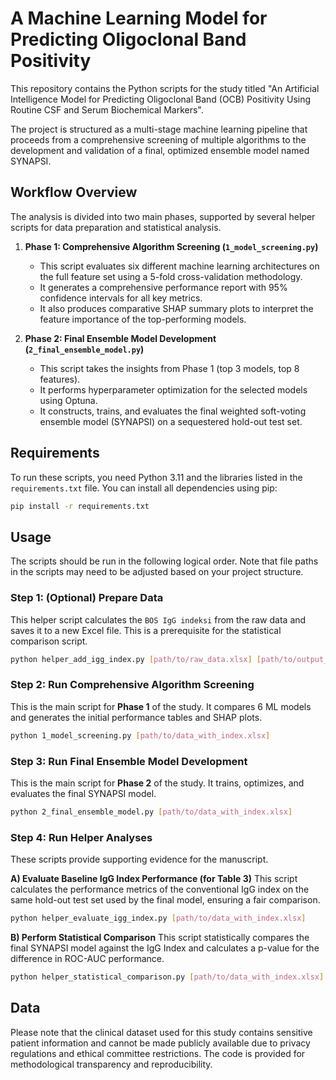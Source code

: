 # A Machine Learning Model for Predicting Oligoclonal Band Positivity

This repository contains the Python scripts for the study titled "An Artificial Intelligence Model for Predicting Oligoclonal Band (OCB) Positivity Using Routine CSF and Serum Biochemical Markers".

The project is structured as a multi-stage machine learning pipeline that proceeds from a comprehensive screening of multiple algorithms to the development and validation of a final, optimized ensemble model named SYNAPSI.

## Workflow Overview

The analysis is divided into two main phases, supported by several helper scripts for data preparation and statistical analysis.

1.  **Phase 1: Comprehensive Algorithm Screening (`1_model_screening.py`)**
    * This script evaluates six different machine learning architectures on the full feature set using a 5-fold cross-validation methodology.
    * It generates a comprehensive performance report with 95% confidence intervals for all key metrics.
    * It also produces comparative SHAP summary plots to interpret the feature importance of the top-performing models.

2.  **Phase 2: Final Ensemble Model Development (`2_final_ensemble_model.py`)**
    * This script takes the insights from Phase 1 (top 3 models, top 8 features).
    * It performs hyperparameter optimization for the selected models using Optuna.
    * It constructs, trains, and evaluates the final weighted soft-voting ensemble model (SYNAPSI) on a sequestered hold-out test set.

## Requirements

To run these scripts, you need Python 3.11 and the libraries listed in the `requirements.txt` file. You can install all dependencies using pip:
```bash
pip install -r requirements.txt
```

## Usage

The scripts should be run in the following logical order. Note that file paths in the scripts may need to be adjusted based on your project structure.

### Step 1: (Optional) Prepare Data
This helper script calculates the `BOS IgG indeksi` from the raw data and saves it to a new Excel file. This is a prerequisite for the statistical comparison script.

```bash
python helper_add_igg_index.py [path/to/raw_data.xlsx] [path/to/output_data_with_index.xlsx]
```

### Step 2: Run Comprehensive Algorithm Screening
This is the main script for **Phase 1** of the study. It compares 6 ML models and generates the initial performance tables and SHAP plots.

```bash
python 1_model_screening.py [path/to/data_with_index.xlsx]
```

### Step 3: Run Final Ensemble Model Development
This is the main script for **Phase 2** of the study. It trains, optimizes, and evaluates the final SYNAPSI model.

```bash
python 2_final_ensemble_model.py [path/to/data_with_index.xlsx]
```

### Step 4: Run Helper Analyses
These scripts provide supporting evidence for the manuscript.

**A) Evaluate Baseline IgG Index Performance (for Table 3)**
This script calculates the performance metrics of the conventional IgG index on the same hold-out test set used by the final model, ensuring a fair comparison.

```bash
python helper_evaluate_igg_index.py [path/to/data_with_index.xlsx]
```

**B) Perform Statistical Comparison**
This script statistically compares the final SYNAPSI model against the IgG Index and calculates a p-value for the difference in ROC-AUC performance.

```bash
python helper_statistical_comparison.py [path/to/data_with_index.xlsx] [path/to/saved_model.pkl]
```

## Data

Please note that the clinical dataset used for this study contains sensitive patient information and cannot be made publicly available due to privacy regulations and ethical committee restrictions. The code is provided for methodological transparency and reproducibility.

